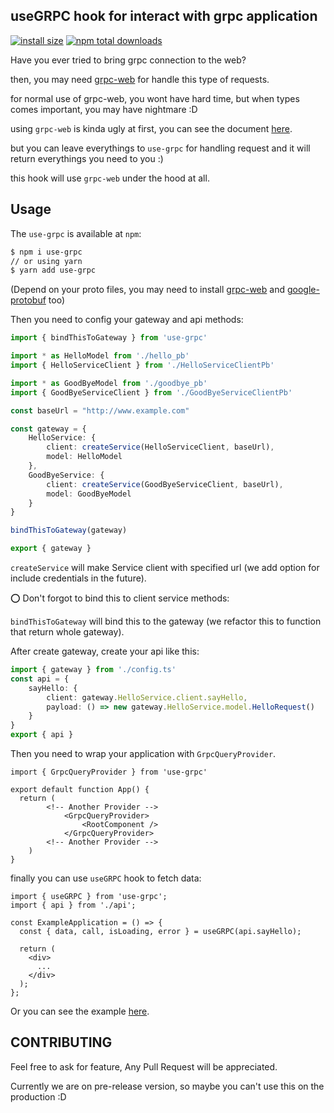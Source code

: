 ## useGRPC hook for interact with grpc application

[![install size](https://badgen.net/bundlephobia/minzip/use-grpc)](https://bundlephobia.com/result?p=use-grpc)
[![npm total downloads](https://badgen.net/npm/dt/use-grpc)](http://npm-stat.com/charts.html?package=use-grpc)

Have you ever tried to bring grpc connection to the web?

then, you may need [grpc-web](https://github.com/grpc/grpc-web) for handle this type of requests.

for normal use of grpc-web, you wont have hard time, but when types comes important, you may have nightmare :D

using `grpc-web` is kinda ugly at first, you can see the document [here](https://github.com/grpc/grpc-web#grpc-web).

but you can leave everythings to `use-grpc` for handling request and it will return everythings you need to you :)

this hook will use `grpc-web` under the hood at all.

## Usage

The `use-grpc` is available at `npm`:

```sh
$ npm i use-grpc
// or using yarn
$ yarn add use-grpc
```

(Depend on your proto files, you may need to install [grpc-web](https://github.com/grpc/grpc-web) and [google-protobuf](https://www.npmjs.com/package/google-protobuf) too)

Then you need to config your gateway and api methods:

```config.ts
import { bindThisToGateway } from 'use-grpc'

import * as HelloModel from './hello_pb'
import { HelloServiceClient } from './HelloServiceClientPb'

import * as GoodByeModel from './goodbye_pb'
import { GoodByeServiceClient } from './GoodByeServiceClientPb'

const baseUrl = "http://www.example.com"

const gateway = {
    HelloService: {
        client: createService(HelloServiceClient, baseUrl),
        model: HelloModel
    },
    GoodByeService: {
        client: createService(GoodByeServiceClient, baseUrl),
        model: GoodByeModel
    }
}

bindThisToGateway(gateway)

export { gateway }
```

`createService` will make Service client with specified url (we add option for include credentials in the future).

⭕ Don't forgot to bind this to client service methods:

`bindThisToGateway` will bind this to the gateway (we refactor this to function that return whole gateway).

After create gateway, create your api like this:

```api.ts
import { gateway } from './config.ts'
const api = {
    sayHello: {
        client: gateway.HelloService.client.sayHello,
        payload: () => new gateway.HelloService.model.HelloRequest()
    }
}
export { api }
```

Then you need to wrap your application with `GrpcQueryProvider`.

```App.tsx
import { GrpcQueryProvider } from 'use-grpc'

export default function App() {
  return (
        <!-- Another Provider -->
            <GrpcQueryProvider>
                <RootComponent />
            </GrpcQueryProvider>
        <!-- Another Provider -->
    )
}
```

finally you can use `useGRPC` hook to fetch data:

```Example.tsx
import { useGRPC } from 'use-grpc';
import { api } from './api';

const ExampleApplication = () => {
  const { data, call, isLoading, error } = useGRPC(api.sayHello);

  return (
    <div>
      ...
    </div>
  );
};
```
Or you can see the example [here](https://github.com/alishi973/use-grpc/tree/main/src/examples).

## CONTRIBUTING
Feel free to ask for feature, Any Pull Request will be appreciated.

Currently we are on pre-release version, so maybe you can't use this on the production :D
